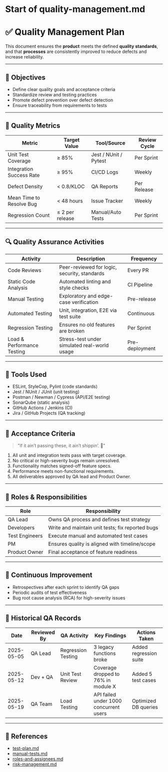 <!--
START OF quality-management.md

Purpose:
This document outlines the processes and standards for ensuring software quality during the project lifecycle.
It aligns with industry QA practices and draws from "Software Project Management" by Bob Hughes et al.

Update Frequency:
Update this document at the start of each sprint and after major test cycles or reviews.

Location: /project-management/quality-management.md
-->

# Start of quality-management.md

# ✅ Quality Management Plan

This document ensures the **product** meets the defined **quality standards**, and that **processes** are consistently improved to reduce defects and increase reliability.

---

## 🎯 Objectives

- Define clear quality goals and acceptance criteria  
- Standardize review and testing practices  
- Promote defect prevention over defect detection  
- Ensure traceability from requirements to tests  

---

## 📏 Quality Metrics

| Metric                  | Target Value     | Tool/Source         | Review Cycle |
|-------------------------|------------------|----------------------|--------------|
| Unit Test Coverage      | ≥ 85%            | Jest / NUnit / Pytest| Per Sprint   |
| Integration Success Rate| ≥ 95%            | CI/CD Logs           | Weekly       |
| Defect Density          | < 0.8/KLOC       | QA Reports           | Per Release  |
| Mean Time to Resolve Bug| < 48 hours       | Issue Tracker        | Weekly       |
| Regression Count        | ≤ 2 per release  | Manual/Auto Tests    | Per Sprint   |

---

## 🔍 Quality Assurance Activities

| Activity                   | Description                                               | Frequency       |
|----------------------------|-----------------------------------------------------------|------------------|
| Code Reviews               | Peer-reviewed for logic, security, standards              | Every PR         |
| Static Code Analysis       | Automated linting and style checks                        | CI Pipeline      |
| Manual Testing             | Exploratory and edge-case verification                    | Pre-release      |
| Automated Testing          | Unit, integration, E2E via test suite                     | Continuous       |
| Regression Testing         | Ensures no old features are broken                        | Per Sprint       |
| Load & Performance Testing | Stress-test under simulated real-world usage              | Pre-deployment   |

---

## 🧰 Tools Used

- ESLint, StyleCop, Pylint (code standards)
- Jest / NUnit / JUnit (unit testing)
- Postman / Newman / Cypress (API/E2E testing)
- SonarQube (static analysis)
- GitHub Actions / Jenkins (CI)
- Jira / GitHub Projects (QA tracking)

---

## 📜 Acceptance Criteria

> "If it ain’t passing these, it ain’t shippin’. 🚢"

1. All unit and integration tests pass with target coverage.
2. No critical or high-severity bugs remain unresolved.
3. Functionality matches signed-off feature specs.
4. Performance meets non-functional requirements.
5. All deliverables approved by QA lead and Product Owner.

---

## 👥 Roles & Responsibilities

| Role           | Responsibility                                  |
|----------------|--------------------------------------------------|
| QA Lead        | Owns QA process and defines test strategy        |
| Developers     | Write and maintain unit tests; fix reported bugs |
| Test Engineers | Execute manual and automated test cases          |
| PM             | Ensures quality is aligned with timeline/scope   |
| Product Owner  | Final acceptance of feature readiness             |

---

## 🔁 Continuous Improvement

- Retrospectives after each sprint to identify QA gaps  
- Periodic audits of test effectiveness  
- Bug root cause analysis (RCA) for high-severity issues  

---

## 📒 Historical QA Records

| Date       | Reviewed By | QA Activity       | Key Findings                          | Actions Taken             |
|------------|-------------|-------------------|----------------------------------------|---------------------------|
| 2025-05-05 | QA Lead     | Regression Testing| 3 legacy functions broke               | Added regression suite    |
| 2025-05-12 | Dev + QA    | Unit Test Review  | Coverage dropped to 76% in module X    | Added 5 test cases        |
| 2025-05-19 | QA Team     | Load Testing      | API failed under 1000 concurrent users | Optimized DB queries      |

---

## 🔗 References

- [test-plan.md](../qa/test-plan.md)  
- [manual-tests.md](../qa/manual-tests.md)  
- [roles-and-assignees.md](roles-and-assignees.md)  
- [risk-management.md](risk-management.md)  

<!-- END OF quality-management.md -->

